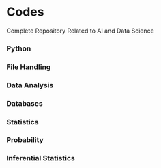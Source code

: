 # Codes

Complete Repository Related to AI and Data Science

### Python

### File Handling

### Data Analysis

### Databases

### Statistics

### Probability

### Inferential Statistics
